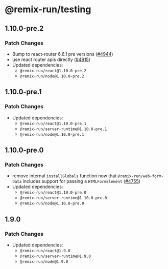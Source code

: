 # @remix-run/testing

## 1.10.0-pre.2

### Patch Changes

- Bump to react-router 6.6.1 pre versions ([#4944](https://github.com/remix-run/remix/pull/4944))
- use react router apis directly ([#4915](https://github.com/remix-run/remix/pull/4915))
- Updated dependencies:
  - `@remix-run/react@1.10.0-pre.2`
  - `@remix-run/node@1.10.0-pre.2`

## 1.10.0-pre.1

### Patch Changes

- Updated dependencies:
  - `@remix-run/react@1.10.0-pre.1`
  - `@remix-run/server-runtime@1.10.0-pre.1`
  - `@remix-run/node@1.10.0-pre.1`

## 1.10.0-pre.0

### Patch Changes

- remove internal `installGlobals` function now that `@remix-run/web-form-data` includes support for passing a `HTMLFormElement` ([#4755](https://github.com/remix-run/remix/pull/4755))
- Updated dependencies:
  - `@remix-run/react@1.10.0-pre.0`
  - `@remix-run/server-runtime@1.10.0-pre.0`
  - `@remix-run/node@1.10.0-pre.0`

## 1.9.0

### Patch Changes

- Updated dependencies:
  - `@remix-run/react@1.9.0`
  - `@remix-run/server-runtime@1.9.0`
  - `@remix-run/node@1.9.0`
